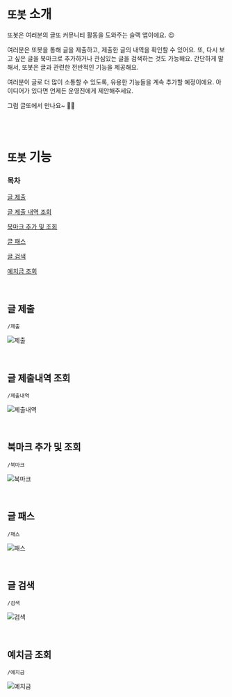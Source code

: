 # `또봇` 소개

또봇은 여러분의 글또 커뮤니티 활동을 도와주는 슬랙 앱이에요. 😉  

여러분은 또봇을 통해 글을 제출하고, 제출한 글의 내역을 확인할 수 있어요. 또, 다시 보고 싶은 글을 북마크로 추가하거나 관심있는 글을 검색하는 것도 가능해요. 간단하게 말해서, 또봇은 글과 관련한 전반적인 기능을 제공해요.  

여러분이 글로 더 많이 소통할 수 있도록, 유용한 기능들을 계속 추가할 예정이에요. 아이디어가 있다면 언제든 운영진에게 제안해주세요.  

그럼 글또에서 만나요~ 👋🏼  

<br><br>

# `또봇` 기능

### 목차

[글 제출](#글-제출)

[글 제출 내역 조회](#글-제출내역-조회)

[북마크 추가 및 조회](#북마크-추가-및-조회)

[글 패스](#글-패스)  

[글 검색](#글-검색)  

[예치금 조회](#예치금-조회)  

<br>

## 글 제출
```
/제출
```
![제출](https://github.com/Daco2020/ttobot/assets/76890895/8f83012e-10b3-41a6-be50-26b72b9ff3cc)

<br>

## 글 제출내역 조회
```
/제출내역
```
![제출내역](https://github.com/Daco2020/ttobot/assets/76890895/f063cfb2-712d-4397-9f65-ea0c187ef25f)

<br>

## 북마크 추가 및 조회
```
/북마크
```
![북마크](https://github.com/Daco2020/ttobot/assets/76890895/2ac23e1a-8d31-4614-b3e8-db72da0bf2b7)

<br>

## 글 패스
```
/패스
```
![패스](https://github.com/Daco2020/ttobot/assets/76890895/83722b97-a7a1-4871-b0c4-069e87c59f5e)

<br>

## 글 검색
```
/검색
```
![검색](https://github.com/Daco2020/ttobot/assets/76890895/714b0ebd-4a2a-483f-b18d-7d60e5613176)

<br>

## 예치금 조회
```
/예치금
```
![예치금](https://github.com/Daco2020/ttobot/assets/76890895/0a7d7dbb-d164-408b-b65f-363a1917fcc2)

